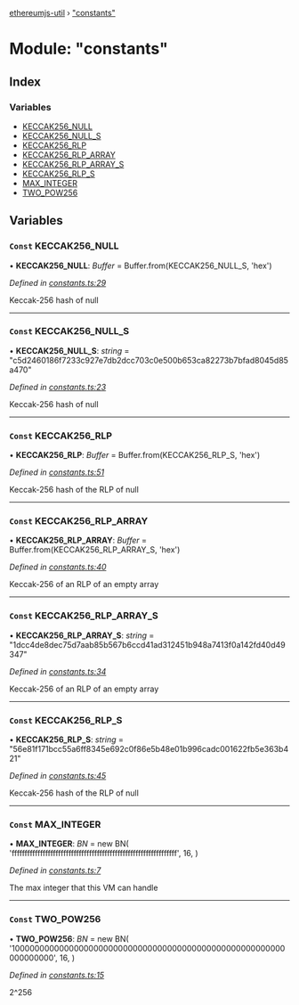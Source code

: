 [ethereumjs-util](../README.md) › ["constants"](_constants_.md)

# Module: "constants"

## Index

### Variables

* [KECCAK256_NULL](_constants_.md#const-keccak256_null)
* [KECCAK256_NULL_S](_constants_.md#const-keccak256_null_s)
* [KECCAK256_RLP](_constants_.md#const-keccak256_rlp)
* [KECCAK256_RLP_ARRAY](_constants_.md#const-keccak256_rlp_array)
* [KECCAK256_RLP_ARRAY_S](_constants_.md#const-keccak256_rlp_array_s)
* [KECCAK256_RLP_S](_constants_.md#const-keccak256_rlp_s)
* [MAX_INTEGER](_constants_.md#const-max_integer)
* [TWO_POW256](_constants_.md#const-two_pow256)

## Variables

### `Const` KECCAK256_NULL

• **KECCAK256_NULL**: *Buffer* = Buffer.from(KECCAK256_NULL_S, 'hex')

*Defined in [constants.ts:29](https://github.com/ethereumjs/ethereumjs-util/blob/master/src/constants.ts#L29)*

Keccak-256 hash of null

___

### `Const` KECCAK256_NULL_S

• **KECCAK256_NULL_S**: *string* = "c5d2460186f7233c927e7db2dcc703c0e500b653ca82273b7bfad8045d85a470"

*Defined in [constants.ts:23](https://github.com/ethereumjs/ethereumjs-util/blob/master/src/constants.ts#L23)*

Keccak-256 hash of null

___

### `Const` KECCAK256_RLP

• **KECCAK256_RLP**: *Buffer* = Buffer.from(KECCAK256_RLP_S, 'hex')

*Defined in [constants.ts:51](https://github.com/ethereumjs/ethereumjs-util/blob/master/src/constants.ts#L51)*

Keccak-256 hash of the RLP of null

___

### `Const` KECCAK256_RLP_ARRAY

• **KECCAK256_RLP_ARRAY**: *Buffer* = Buffer.from(KECCAK256_RLP_ARRAY_S, 'hex')

*Defined in [constants.ts:40](https://github.com/ethereumjs/ethereumjs-util/blob/master/src/constants.ts#L40)*

Keccak-256 of an RLP of an empty array

___

### `Const` KECCAK256_RLP_ARRAY_S

• **KECCAK256_RLP_ARRAY_S**: *string* = "1dcc4de8dec75d7aab85b567b6ccd41ad312451b948a7413f0a142fd40d49347"

*Defined in [constants.ts:34](https://github.com/ethereumjs/ethereumjs-util/blob/master/src/constants.ts#L34)*

Keccak-256 of an RLP of an empty array

___

### `Const` KECCAK256_RLP_S

• **KECCAK256_RLP_S**: *string* = "56e81f171bcc55a6ff8345e692c0f86e5b48e01b996cadc001622fb5e363b421"

*Defined in [constants.ts:45](https://github.com/ethereumjs/ethereumjs-util/blob/master/src/constants.ts#L45)*

Keccak-256 hash of the RLP of null

___

### `Const` MAX_INTEGER

• **MAX_INTEGER**: *BN* = new BN(
  'ffffffffffffffffffffffffffffffffffffffffffffffffffffffffffffffff',
  16,
)

*Defined in [constants.ts:7](https://github.com/ethereumjs/ethereumjs-util/blob/master/src/constants.ts#L7)*

The max integer that this VM can handle

___

### `Const` TWO_POW256

• **TWO_POW256**: *BN* = new BN(
  '10000000000000000000000000000000000000000000000000000000000000000',
  16,
)

*Defined in [constants.ts:15](https://github.com/ethereumjs/ethereumjs-util/blob/master/src/constants.ts#L15)*

2^256
